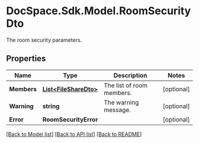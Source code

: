 # DocSpace.Sdk.Model.RoomSecurityDto
The room security parameters.

## Properties

Name | Type | Description | Notes
------------ | ------------- | ------------- | -------------
**Members** | [**List&lt;FileShareDto&gt;**](FileShareDto.md) | The list of room members. | [optional] 
**Warning** | **string** | The warning message. | [optional] 
**Error** | **RoomSecurityError** |  | [optional] 

[[Back to Model list]](../README.md#documentation-for-models) [[Back to API list]](../README.md#documentation-for-api-endpoints) [[Back to README]](../README.md)

